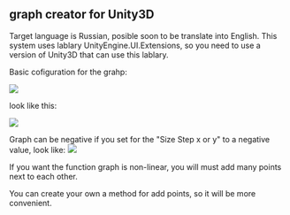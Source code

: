 ## graph creator for Unity3D
Target language is Russian, posible soon to be translate into English. 
This system uses lablary UnityEngine.UI.Extensions, so you need to use a version of Unity3D  that can use this lablary.

Basic cofiguration for the grahp:

![](https://sun9-35.userapi.com/impg/hAjfH2JW-hUh0cPwUbPHUuYcPFFKkK8uu7DVZA/jnIgG_kaFiY.jpg?size=412x535&quality=95&sign=970b2f17e8c25ac23b3adcf0571298ba&type=album)

look like this:

![](https://sun9-75.userapi.com/impg/LrS_E9lnL_tN1kckREv2XcorOo-y62IsqcOJfw/mg9H7_4KvT4.jpg?size=415x548&quality=95&sign=c659790ca54654fc5737b654ae60322b&type=album)

Graph can be negative if you set for the "Size Step x or y" to a negative value,
look like:
![](https://sun9-70.userapi.com/impg/Xti11FAmj8LKY3m8H_xGhT6c-vAkDXWa81iREA/b_kBE_0Vppw.jpg?size=420x621&quality=95&sign=621d0ea116d027a8f990c4416e0061c0&type=album)

If you want the  function graph is non-linear, you will must add many  points next to each other.

You can create your own a method for add points, so it will be more convenient.
